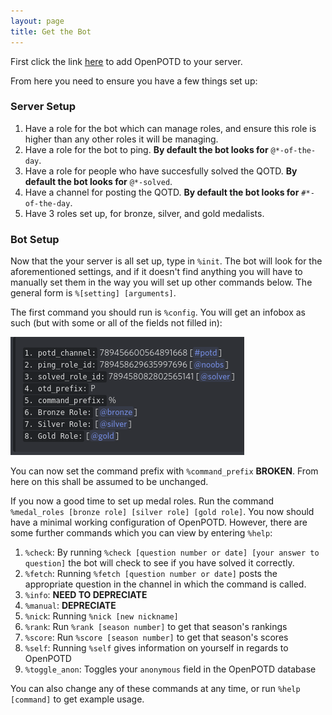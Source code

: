 ```yaml
---
layout: page
title: Get the Bot
---
```


First click the link <a href="https://discord.com/api/oauth2/authorize?client_id=763882474466967554&permissions=0&scope=bot">here</a> to add OpenPOTD to your server. 

From here you need to ensure you have a few things set up:

### Server Setup

1. Have a role for the bot which can manage roles, and ensure this role is higher than any other roles it will be managing.
2. Have a role for the bot to ping. **By default the bot looks for** `@*-of-the-day`.
3. Have a role for people who have succesfully solved the QOTD. **By default the bot looks for** `@*-solved`.
4. Have a channel for posting the QOTD. **By default the bot looks for** `#*-of-the-day`.
5. Have 3 roles set up, for bronze, silver, and gold medalists. 

### Bot Setup

Now that the your server is all set up, type in `%init`. The bot will look for the aforementioned settings, and if it doesn't find anything you will have to manually set them in the way you will set up other commands below. The general form is `%[setting] [arguments]`. 

The first command you should run is `%config`. You will get an infobox as such (but with some or all of the fields not filled in):

![My helpful screenshot](/assets/ss.png)

You can now set the command prefix with `%command_prefix` **BROKEN**. From here on this shall be assumed to be unchanged. 

If you now a good time to set up medal roles. Run the command `%medal_roles [bronze role] [silver role] [gold role]`. You now should have a minimal working configuration of OpenPOTD. However, there are some further commands which you can view by entering `%help`:

1. `%check`: By running `%check [question number or date] [your answer to question]` the bot will check to see if you have solved it correctly.
2. `%fetch`: Running `%fetch [question number or date]` posts the appropriate question in the channel in which the command is called. 
3. `%info`: **NEED TO DEPRECIATE**
4. `%manual`: **DEPRECIATE**
5. `%nick`: Running `%nick [new nickname]` 
6. `%rank`: Run `%rank [season number]` to get that season's rankings
6. `%score`: Run `%score [season number]` to get that season's scores
7. `%self`: Running `%self` gives information on yourself in regards to OpenPOTD
8. `%toggle_anon`: Toggles your `anonymous` field in the OpenPOTD database

You can also change any of these commands at any time, or run `%help [command]` to get example usage.
